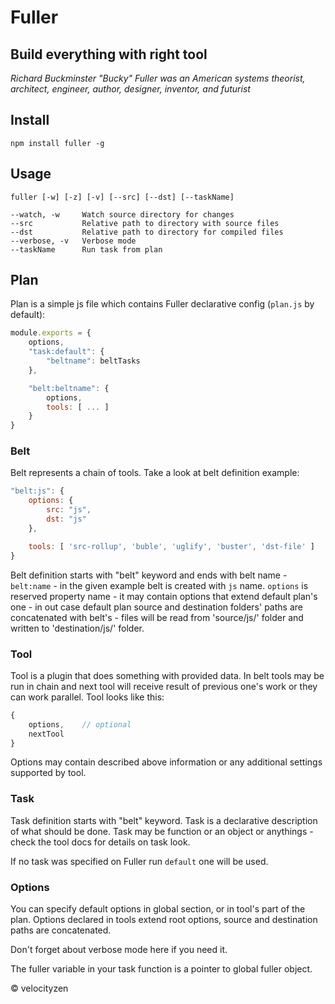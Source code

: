 # Fuller

## Build everything with right tool

_Richard Buckminster "Bucky" Fuller was an American systems theorist, architect, engineer, author, designer, inventor, and futurist_

## Install

    npm install fuller -g

## Usage

    fuller [-w] [-z] [-v] [--src] [--dst] [--taskName]

```
--watch, -w     Watch source directory for changes
--src           Relative path to directory with source files
--dst           Relative path to directory for compiled files
--verbose, -v   Verbose mode
--taskName      Run task from plan
```

## Plan

Plan is a simple js file which contains Fuller declarative config (`plan.js` by default):

```js
module.exports = {
    options,
    "task:default": {
        "beltname": beltTasks
    },

    "belt:beltname": {
        options,
        tools: [ ... ]
    }
}
```

### Belt
Belt represents a chain of tools. Take a look at belt definition example:

```js
"belt:js": {
    options: {
        src: "js",
        dst: "js"
    },

    tools: [ 'src-rollup', 'buble', 'uglify', 'buster', 'dst-file' ]
}
```

Belt definition starts with "belt" keyword and ends with belt name - `belt:name` - in the given example belt is created with `js` name.
`options` is reserved property name - it may contain options that extend default plan's one - in out case default plan source and destination folders' paths are concatenated with belt's - files will be read from 'source/js/' folder and written to 'destination/js/' folder.

### Tool
Tool is a plugin that does something with provided data. In belt tools may be run in chain and next tool will receive result of previous one's work or they can work parallel. Tool looks like this:

```js
{
    options,    // optional
    nextTool
}
```

Options may contain described above information or any additional settings supported by tool.

### Task
Task definition starts with "belt" keyword. Task is a declarative description of what should be done. Task may be function or an object or anythings - check the tool docs for details on task look.

If no task was specified on Fuller run `default` one will be used.

### Options ###
You can specify default options in global section, or in tool's part of the plan. Options declared in tools extend root options, source and destination paths are concatenated.

Don't forget about verbose mode here if you need it.

The fuller variable in your task function is a pointer to global fuller object.

© velocityzen
